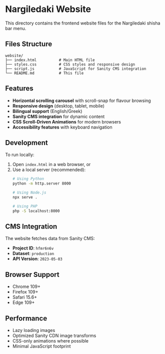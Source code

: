 # Nargiledaki Website

This directory contains the frontend website files for the Nargiledaki shisha bar menu.

## Files Structure

```
website/
├── index.html          # Main HTML file
├── styles.css          # CSS styles and responsive design
├── script.js           # JavaScript for Sanity CMS integration
└── README.md           # This file
```

## Features

- **Horizontal scrolling carousel** with scroll-snap for flavour browsing
- **Responsive design** (desktop, tablet, mobile)
- **Bilingual support** (English/Greek)
- **Sanity CMS integration** for dynamic content
- **CSS Scroll-Driven Animations** for modern browsers
- **Accessibility features** with keyboard navigation

## Development

To run locally:

1. Open `index.html` in a web browser, or
2. Use a local server (recommended):
   ```bash
   # Using Python
   python -m http.server 8000
   
   # Using Node.js
   npx serve .
   
   # Using PHP
   php -S localhost:8000
   ```

## CMS Integration

The website fetches data from Sanity CMS:
- **Project ID**: `hfmr6n6v`
- **Dataset**: `production`
- **API Version**: `2023-05-03`

## Browser Support

- Chrome 109+
- Firefox 109+
- Safari 15.6+
- Edge 109+

## Performance

- Lazy loading images
- Optimized Sanity CDN image transforms
- CSS-only animations where possible
- Minimal JavaScript footprint 